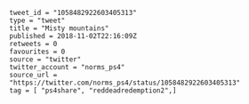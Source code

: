 ```
tweet_id = "1058482922603405313"
type = "tweet"
title = "Misty mountains"
published = 2018-11-02T22:16:09Z
retweets = 0
favourites = 0
source = "twitter"
twitter_account = "norms_ps4"
source_url = "https://twitter.com/norms_ps4/status/1058482922603405313"
tag = [ "ps4share", "reddeadredemption2",]
```

<p class='image'><img src='http://mnf.m17s.net/2018/11/02/DrB8mluX4AACD3v.jpg' alt=''></p>

